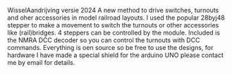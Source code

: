 WisselAandrijving versie 2024
A new method to drive switches, turnouts and oher accessories in model railroad layouts. I used the popular 28byj48 stepper to make a movement to switch the turnouts or other accessories like (rail)bridges.
4 steppers can be controlled by the module. Included is the NMRA DCC decoder so you can control the turnouts with DCC commands.
Everything is oen source so be free to use the designs, for hardware I have made a special shield for the arduino UNO please contact me by email for details.
